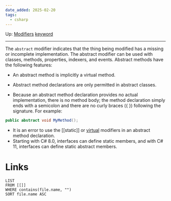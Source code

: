 ```yaml
---
date_added: 2025-02-20
tags:
  - csharp
---
```

Up: [Modifiers](Modifiers.md) [keyword](keyword.md)
___
 The `abstract` modifier indicates that the thing being modified has a missing or incomplete implementation. The abstract modifier can be used with classes, methods, properties, indexers, and events.
Abstract methods have the following features:
- An abstract method is implicitly a virtual method.

- Abstract method declarations are only permitted in abstract classes.

- Because an abstract method declaration provides no actual implementation, there is no method body; the method declaration simply ends with a semicolon and there are no curly braces ({ }) following the signature. For example:
```cs
public abstract void MyMethod();
```
    
- It is an error to use the [[static]] or [virtual](virtual.md) modifiers in an abstract method declaration.
- Starting with C# 8.0, interfaces can define static members, and with C# 11, interfaces can define static abstract members.
# Links
```dataview
LIST
FROM [[]]
WHERE contains(file.name, "")
SORT file.name ASC
```
